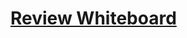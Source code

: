 # [Review Whiteboard](https://www.figma.com/file/L1oeHmJ1pL92RsxvZE5hOQ/lab-04-review?node-id=0%3A1&t=PqmoZqEo3KTdNAFc-1)
